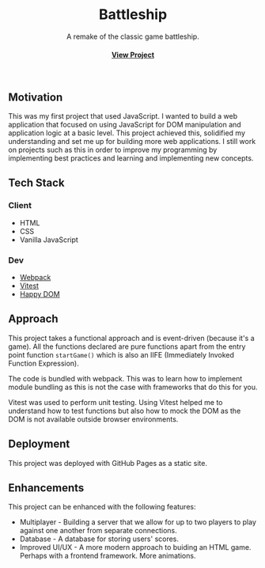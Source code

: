 <div align="center">

  <h1>Battleship</h1>
  
  <p>
    A remake of the classic game battleship.
  </p>

<h4>
    <a href="https://excelsior2021.github.io/battleship">View Project</a>
</div>

<br />

<!-- About the Project -->

## Motivation

This was my first project that used JavaScript. I wanted to build a web application that focused on using JavaScript for DOM manipulation and application logic at a basic level. This project achieved this, solidified my understanding and set me up for building more web applications. I still work on projects such as this in order to improve my programming by implementing best practices and learning and implementing new concepts.

<!-- TechStack -->

## Tech Stack

### Client

- HTML
- CSS
- Vanilla JavaScript

### Dev

- [Webpack](https://webpack.js.org/)
- [Vitest](https://vitest.dev)
- [Happy DOM](https://github.com/capricorn86/happy-dom)

## Approach

This project takes a functional approach and is event-driven (because it's a game). All the functions declared are pure functions apart from the entry point function `startGame()` which is also an IIFE (Immediately Invoked Function Expression).

The code is bundled with webpack. This was to learn how to implement module bundling as this is not the case with frameworks that do this for you.

Vitest was used to perform unit testing. Using Vitest helped me to understand how to test functions but also how to mock the DOM as the DOM is not available outside browser environments.

## Deployment

This project was deployed with GitHub Pages as a static site.

## Enhancements

This project can be enhanced with the following features:

- Multiplayer - Building a server that we allow for up to two players to play against one another from separate connections.
- Database - A database for storing users' scores.
- Improved UI/UX - A more modern approach to buiding an HTML game. Perhaps with a frontend framework. More animations.
